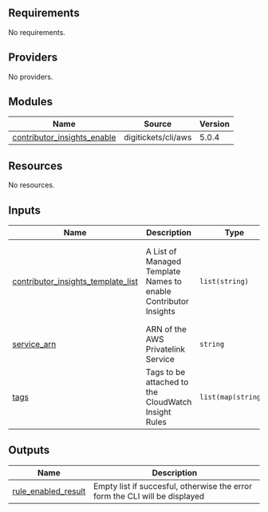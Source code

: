 <!-- BEGIN_TF_DOCS -->
## Requirements

No requirements.

## Providers

No providers.

## Modules

| Name | Source | Version |
|------|--------|---------|
| <a name="module_contributor_insights_enable"></a> [contributor\_insights\_enable](#module\_contributor\_insights\_enable) | digitickets/cli/aws | 5.0.4 |

## Resources

No resources.

## Inputs

| Name | Description | Type | Default | Required |
|------|-------------|------|---------|:--------:|
| <a name="input_contributor_insights_template_list"></a> [contributor\_insights\_template\_list](#input\_contributor\_insights\_template\_list) | A List of Managed Template Names to enable Contributor Insights | `list(string)` | <pre>[<br>  "VpcEndpointService-NewConnectionsByEndpointId-v1",<br>  "VpcEndpointService-BytesByEndpointId-v1",<br>  "VpcEndpointService-RstPacketsByEndpointId-v1",<br>  "VpcEndpointService-ActiveConnectionsByEndpointId-v1"<br>]</pre> | no |
| <a name="input_service_arn"></a> [service\_arn](#input\_service\_arn) | ARN of the AWS Privatelink Service | `string` | `null` | no |
| <a name="input_tags"></a> [tags](#input\_tags) | Tags to be attached to the CloudWatch Insight Rules | `list(map(string))` | <pre>[<br>  {}<br>]</pre> | no |

## Outputs

| Name | Description |
|------|-------------|
| <a name="output_rule_enabled_result"></a> [rule\_enabled\_result](#output\_rule\_enabled\_result) | Empty list if succesful, otherwise the error form the CLI will be displayed |
<!-- END_TF_DOCS -->